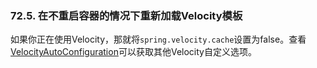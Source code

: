 ### 72.5. 在不重启容器的情况下重新加载Velocity模板

如果你正在使用Velocity，那就将`spring.velocity.cache`设置为false。查看[VelocityAutoConfiguration](http://github.com/spring-projects/spring-boot/tree/master/spring-boot-autoconfigure/src/main/java/org/springframework/boot/autoconfigure/velocity/VelocityAutoConfiguration.java)可以获取其他Velocity自定义选项。
